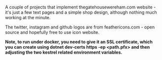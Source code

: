 A couple of projects that implement thegatehousewereham.com website - it's just a few text pages and a simple shop design, although nothing much working at the minute.

The twitter, instagram and github logos are from feathericons.com - open source and hopefully free to use icon website.

**Note, to run under docker, you need to give it an SSL certificate, which you can create using dotnet dev-certs https -ep <path.pfx> and then adjusting the two kestrel related environment variables.**